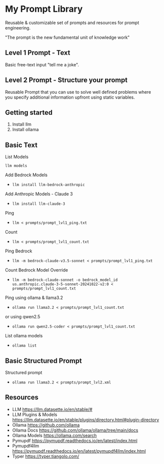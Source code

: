 # My Prompt Library

Reusable & customizable set of prompts and resources for prompt engineering.

"The prompt is the new fundamental unit of knowledge work"

## Level 1 Prompt - Text

Basic free-text input "tell me a joke".

## Level 2 Prompt - Structure your prompt

Reusable Prompt that you can use to solve well defined problems where you specify additional information upfront using static variables.

## Getting started

1. Install llm
2. Install ollama

## Basic Text

List Models

`llm models`

Add Bedrock Models

- `llm install llm-bedrock-anthropic`

Add Anthropic Models - Claude 3

- `llm install llm-claude-3`

Ping

- `llm < prompts/prompt_lvl1_ping.txt`

Count

- `llm < prompts/prompt_lvl1_count.txt`

Ping Bedrock

- `llm -m bedrock-claude-v3.5-sonnet < prompts/prompt_lvl1_ping.txt`

Count Bedrock Model Override

- `llm -m bedrock-claude-sonnet -o bedrock_model_id us.anthropic.claude-3-5-sonnet-20241022-v2:0 < prompts/prompt_lvl1_count.txt`

Ping using ollama & llama3.2

- `ollama run llama3.2 < prompts/prompt_lvl1_count.txt`

or using qwen2.5

- `ollama run qwen2.5-coder < prompts/prompt_lvl1_count.txt`

List ollama models

- `ollama list`

## Basic Structured Prompt

Structured prompt

- `ollama run llama3.2 < prompts/prompt_lvl2.xml`

## Resources

- LLM <https://llm.datasette.io/en/stable/#>
- LLM Plugins & Models <https://llm.datasette.io/en/stable/plugins/directory.html#plugin-directory>
- Ollama <https://github.com/ollama>
- Ollama Docs <https://github.com/ollama/ollama/tree/main/docs>
- Ollama Models <https://ollama.com/search>
- Pymupdf <https://pymupdf.readthedocs.io/en/latest/index.html>
- Pymupdf4llm <https://pymupdf.readthedocs.io/en/latest/pymupdf4llm/index.html>
- Typer <https://typer.tiangolo.com/>

